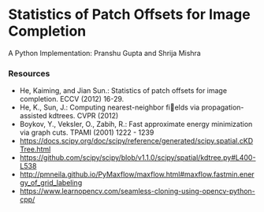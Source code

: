 # Statistics of Patch Offsets for Image Completion
A Python Implementation: Pranshu Gupta and Shrija Mishra



### Resources
- He, Kaiming, and Jian Sun.: Statistics of patch offsets for image completion. ECCV (2012) 16-29.
- He, K., Sun, J.: Computing nearest-neighbor fields via propagation-assisted kdtrees. CVPR (2012)
- Boykov, Y., Veksler, O., Zabih, R.: Fast approximate energy minimization via graph cuts. TPAMI (2001) 1222 - 1239
- https://docs.scipy.org/doc/scipy/reference/generated/scipy.spatial.cKDTree.html
- https://github.com/scipy/scipy/blob/v1.1.0/scipy/spatial/kdtree.py#L400-L538
- http://pmneila.github.io/PyMaxflow/maxflow.html#maxflow.fastmin.energy_of_grid_labeling
- https://www.learnopencv.com/seamless-cloning-using-opencv-python-cpp/
